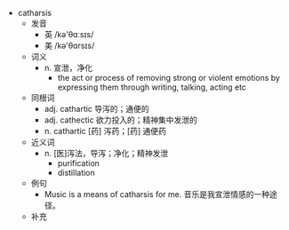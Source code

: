 - catharsis
  - 发音
    - 英 /kə'θɑːsɪs/
    - 美 /kə'θɑrsɪs/
  - 词义
    - n. 宣泄，净化
      - the act or process of removing strong or violent emotions by expressing them through writing, talking, acting etc
  - 同根词
    - adj. cathartic 导泻的；通便的
    - adj. cathectic 欲力投入的；精神集中发泄的
    - n. cathartic [药] 泻药；[药] 通便药
  - 近义词
    - n. [医]泻法，导泻；净化；精神发泄
      - purification
      - distillation
  - 例句
    - Music is a means of catharsis for me. 音乐是我宣泄情感的一种途径。
  - 补充